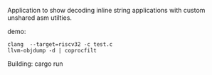 
Application to show decoding inline string applications with custom unshared asm utilties. 

demo:
```
clang  --target=riscv32 -c test.c 
llvm-objdump -d | coprocfilt 
```

Building:
cargo run 


